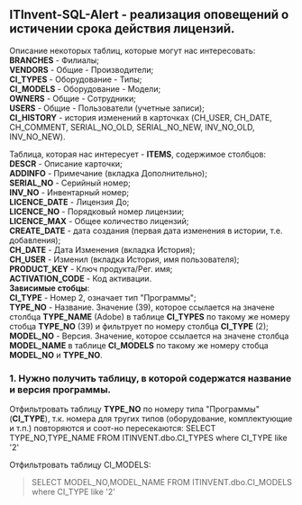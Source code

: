 ## ITInvent-SQL-Alert - реализация оповещений о истичении срока действия лицензий.

Описание некоторых таблиц, которые могут нас интересовать: \
**BRANCHES** - Филиалы; \
**VENDORS** - Общие - Производители; \
**CI_TYPES** - Оборудование - Типы; \
**CI_MODELS** - Оборудование - Модели; \
**OWNERS** - Общие - Сотрудники; \
**USERS** - Общие - Пользователи (учетные записи); \
**CI_HISTORY** - история изменений в карточках (CH_USER, CH_DATE, CH_COMMENT, SERIAL_NO_OLD, SERIAL_NO_NEW, INV_NO_OLD, INV_NO_NEW).

Таблица, которая нас интересует - **ITEMS**, содержимое столбцов: \
**DESCR** - Описание карточки; \
**ADDINFO** - Примечание (вкладка Дополнительно); \
**SERIAL_NO** - Серийный номер; \
**INV_NO** - Инвентарный номер; \
**LICENCE_DATE** - Лицензия До; \
**LICENCE_NO** - Порядковый номер лицензии; \
**LICENCE_MAX** - Общее количество лицензий; \
**CREATE_DATE** - дата создания (первая дата изменения в истории, т.е. добавления); \
**CH_DATE** - Дата Изменения (вкладка История); \
**CH_USER** - Изменил (вкладка История, имя пользователя); \
**PRODUCT_KEY** - Ключ продукта/Рег. имя; \
**ACTIVATION_CODE** - Код активации. \
**Зависимые стобцы**: \
**CI_TYPE** - Номер 2, означает тип "Программы"; \
**TYPE_NO** - Название. Значение (39), которое ссылается на значене столбца **TYPE_NAME** (Adobe) в таблице **CI_TYPES** по такому же номеру стобца **TYPE_NO** (39) и фильтрует по номеру столбца **CI_TYPE** (2); \
**MODEL_NO** - Версия. Значение, которое ссылается на значене столбца **MODEL_NAME** в таблице **CI_MODELS** по такому же номеру стобца **MODEL_NO** и **TYPE_NO**.

### 1. Нужно получить таблицу, в которой содержатся название и версия программы.

Отфильтровать таблицу **TYPE_NO** по номеру типа "Программы" (**CI_TYPE**), т.к. номера для тругих типов (оборудование, комплектующие и т.п.) повторяются и соот-но пересекаются:
SELECT TYPE_NO,TYPE_NAME FROM ITINVENT.dbo.CI_TYPES where CI_TYPE like '2'

Отфильтровать таблицу CI_MODELS:
> SELECT MODEL_NO,MODEL_NAME FROM ITINVENT.dbo.CI_MODELS where CI_TYPE like '2'

